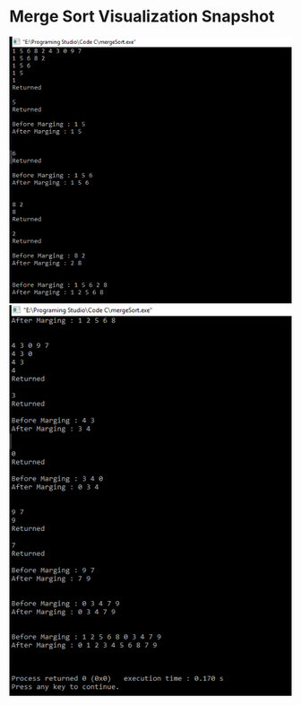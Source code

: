 # Merge Sort Visualization Snapshot
![Alt text](Screenshot/LeftHalf.PNG?raw=true "Left Half of Array")
![Alt text](Screenshot/RightHalf.PNG?raw=true "Right Half of Array")
